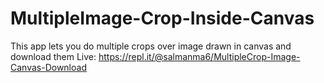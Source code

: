 # MultipleImage-Crop-Inside-Canvas
This app lets you do multiple crops over image drawn in canvas and download them
Live:
https://repl.it/@salmanma6/MultipleCrop-Image-Canvas-Download
